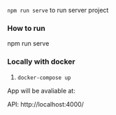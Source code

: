`npm run serve` to run server project 

### How to run

npm run serve

### Locally with docker
1. `docker-compose up`

App will be avaliable at:

API: http://localhost:4000/
